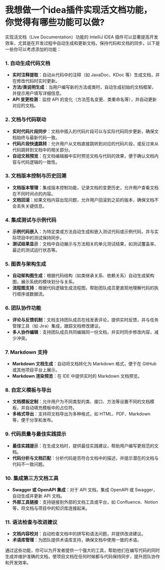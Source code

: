 # 我想做一个idea插件实现活文档功能，你觉得有哪些功能可以做?

实现活文档（Live Documentation）功能的 IntelliJ IDEA 插件可以显著提高开发效率，尤其是在开发过程中自动生成和更新文档，保持代码和文档的同步。以下是一些你可以考虑添加的功能：

### 1. **自动生成代码文档**
- **实时注释提取**：自动从代码中的注释（如 JavaDoc、KDoc 等）生成文档，并在修改代码时实时更新。
- **方法/类说明生成**：当用户编写新的方法或类时，自动生成初始的文档框架，并提示用户填写详细信息。
- **API 变更检测**：监控 API 的变化（方法签名变更、类重命名等），并自动更新对应的文档。

### 2. **文档与代码联动**
- **实时代码片段同步**：文档中插入的代码片段可以与实际代码同步更新，确保文档始终与最新代码一致。
- **代码片段快速跳转**：允许用户从文档直接跳转到对应的代码片段，或反过来从代码跳转到文档中的相关部分。
- **自动文档预览**：在文档编辑器中实时预览文档与代码的效果，便于确认文档内容与代码逻辑的一致性。

### 3. **文档版本控制与历史回溯**
- **文档版本管理**：集成版本控制功能，记录文档的变更历史，允许用户查看文档在不同时间点的内容。
- **文档回滚**：如果文档内容出现问题，允许用户回滚到之前的版本，确保文档不会丢失关键信息。

### 4. **集成测试与示例代码**
- **示例代码嵌入**：为特定类或方法自动生成和嵌入测试代码或示例代码，并与实际项目中的测试保持同步。
- **测试结果显示**：文档中自动展示与方法相关的单元测试结果，如测试覆盖率、最近的测试运行状态等。

### 5. **图表与架构生成**
- **自动架构图生成**：根据代码结构（如类继承关系、依赖关系）自动生成架构图，展示系统的模块划分与关系。
- **流程图支持**：根据代码逻辑生成流程图，帮助团队成员更直观地理解代码的执行顺序或数据流。

### 6. **团队协作功能**
- **评论与反馈机制**：文档支持团队成员在线发表评论，提供实时反馈，并与任务管理工具（如 Jira）集成，跟踪文档修改建议。
- **多人协作编辑**：支持团队成员共同编辑同一份文档，并实时同步修改内容，减少冲突。

### 7. **Markdown 支持**
- **Markdown 文档生成**：自动将文档转化为 Markdown 格式，便于在 GitHub 或其他项目平台上展示。
- **Markdown 渲染预览**：在 IDE 中提供实时的 Markdown 文档预览。

### 8. **自定义模板与导出**
- **文档模板定制**：允许用户为不同类型的类、接口、方法等设置不同的文档模板，并自动填充模板中的占位符。
- **多格式导出**：支持将文档导出为多种格式，如 HTML、PDF、Markdown 等，便于分享和发布。

### 9. **代码质量与最佳实践提示**
- **最佳实践提示**：在生成文档时，提供最佳实践建议，帮助用户编写更规范的文档。
- **代码分析与文档匹配**：分析代码是否符合文档中的描述，并提示潜在的文档与代码不一致问题。

### 10. **集成第三方文档工具**
- **Swagger 或 OpenAPI 集成**：对于 API 文档，集成 OpenAPI 或 Swagger，自动生成并更新 API 文档。
- **外部工具链接**：支持链接到外部的文档工具或平台，如 Confluence、Notion 等，将文档与项目中的知识库连接起来。

### 11. **语法检查与改进建议**
- **文档内容校对**：自动检查文档中的拼写和语法问题，并提供改进建议。
- **术语库管理**：为团队提供术语库支持，确保文档中使用一致的术语。

通过这些功能，你可以为开发者提供一个强大的工具，帮助他们在编写代码的同时生成并维护准确的文档，使项目文档在任何时候都与代码保持同步，提升团队协作和开发效率。
